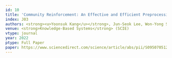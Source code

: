 ```yaml
---
id: 10
title: 'Community Reinforcement: An Effective and Efficient Preprocessing Method for Accurate Community Detection'
index: J03
authors: <strong><u>Yoonsuk Kang</u></strong>, Jun-Seok Lee, Won-Yong Shin, and Sang-Wook Kim
venue: <strong>Knowledge-Based Systems</strong> (SCIE)
vtype: journal
year: 2022
ptype: Full Paper
paper: https://www.sciencedirect.com/science/article/abs/pii/S0950705121009758
---
```

